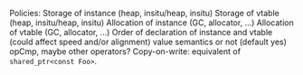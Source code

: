 Policies:
   Storage of instance (heap, insitu/heap, insitu)
   Storage of vtable (heap, insitu/heap, insitu)
   Allocation of instance (GC, allocator, ...)
   Allocation of vtable (GC, allocator, ...)
   Order of declaration of instance and vtable (could affect speed and/or alignment)
   value semantics or not (default yes)
   opCmp, maybe other operators?
   Copy-on-write: equivalent of `shared_ptr<const Foo>`.
